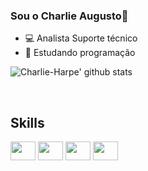 ###  Sou o Charlie Augusto👋

- 💻 Analista Suporte técnico
- 🌱 Estudando programação

![Charlie-Harpe' github stats](https://github-readme-stats.vercel.app/api?username=Charlie-Harpe)

<div style="display: inline_block"><br>
<h2>Skills</h2>
 <img aling="center" alt="" height="30" width="40" src="https://cdn.jsdelivr.net/gh/devicons/devicon/icons/html5/html5-original.svg" />
  <img aling="center" alt="" height="30" width="40" src="https://cdn.jsdelivr.net/gh/devicons/devicon/icons/css3/css3-original.svg" />
 <img aling="center" alt="" height="30" width="40" src="https://cdn.jsdelivr.net/gh/devicons/devicon/icons/javascript/javascript-original.svg" />
 <img aling="center" alt="" height="30" width="40" src="https://cdn.jsdelivr.net/gh/devicons/devicon/icons/linux/linux-original.svg" />
</div>

